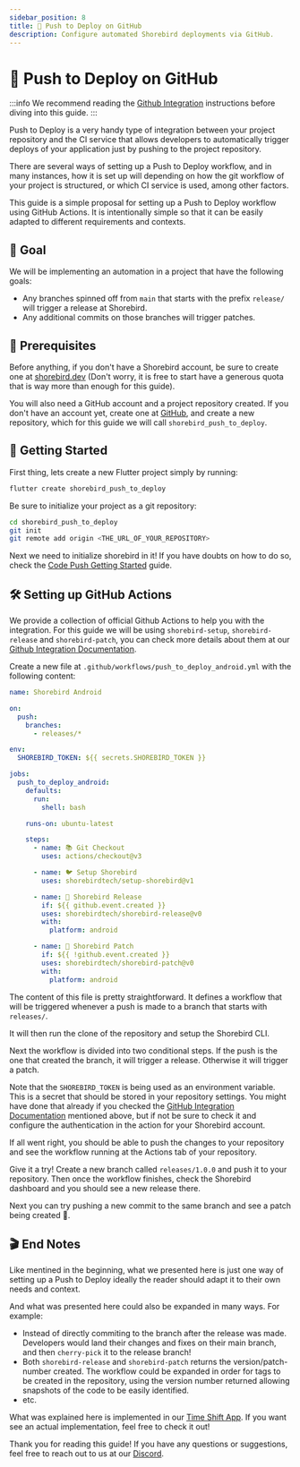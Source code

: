 ```yaml
---
sidebar_position: 8
title: 🫸 Push to Deploy on GitHub
description: Configure automated Shorebird deployments via GitHub.
---
```


# 🫸 Push to Deploy on GitHub

:::info
We recommend reading the [Github Integration](/ci/github) instructions before diving into this guide.
:::

Push to Deploy is a very handy type of integration between your project repository and the CI
service that allows developers to automatically trigger deploys of your application just by
pushing to the project repository.

There are several ways of setting up a Push to Deploy workflow, and in many instances, how it is
set up will depending on how the git workflow of your project is structured, or which CI service
is used, among other factors.

This guide is a simple proposal for setting up a Push to Deploy workflow using GitHub Actions. It
is intentionally simple so that it can be easily adapted to different requirements and contexts.

## 🥅 Goal

We will be implementing an automation in a project that have the following goals:

- Any branches spinned off from `main` that starts with the prefix `release/` will trigger a
  release at Shorebird.
- Any additional commits on those branches will trigger patches.

## 📝 Prerequisites

Before anything, if you don't have a Shorebird account, be sure to create one at
[shorebird.dev](https://shorebird.dev) (Don't worry, it is free to start have a generous quota
that is way more than enough for this guide).

You will also need a GitHub account and a project repository created. If you don't have an account
yet, create one at [GitHub](https://github.com), and create a new repository, which for this guide
we will call `shorebird_push_to_deploy`.

## 🚀 Getting Started

First thing, lets create a new Flutter project simply by running:

```bash
flutter create shorebird_push_to_deploy
```

Be sure to initialize your project as a git repository:

```bash
cd shorebird_push_to_deploy
git init
git remote add origin <THE_URL_OF_YOUR_REPOSITORY>
```

Next we need to initialize shorebird in it! If you have doubts on how to do so, check the
[Code Push Getting Started](/code-push/initialize) guide.

## 🛠️ Setting up GitHub Actions

We provide a collection of official Github Actions to help you with the integration. For this guide
we will be using `shorebird-setup`, `shorebird-release` and `shorebird-patch`, you can check more
details about them at our [Github Integration Documentation](ci/github).

Create a new file at `.github/workflows/push_to_deploy_android.yml` with the following content:

```yaml
name: Shorebird Android

on:
  push:
    branches:
      - releases/*

env:
  SHOREBIRD_TOKEN: ${{ secrets.SHOREBIRD_TOKEN }}

jobs:
  push_to_deploy_android:
    defaults:
      run:
        shell: bash

    runs-on: ubuntu-latest

    steps:
      - name: 📚 Git Checkout
        uses: actions/checkout@v3

      - name: 🐦 Setup Shorebird
        uses: shorebirdtech/setup-shorebird@v1

      - name: 🚀 Shorebird Release
        if: ${{ github.event.created }}
        uses: shorebirdtech/shorebird-release@v0
        with:
          platform: android

      - name: 🚀 Shorebird Patch
        if: ${{ !github.event.created }}
        uses: shorebirdtech/shorebird-patch@v0
        with:
          platform: android
```

The content of this file is pretty straightforward. It defines a workflow that will be triggered
whenever a push is made to a branch that starts with `releases/`.

It will then run the clone of the repository and setup the Shorebird CLI.

Next the workflow is divided into two conditional steps. If the push is the one that created the
branch, it will trigger a release. Otherwise it will trigger a patch.

Note that the `SHOREBIRD_TOKEN` is being used as an environment variable. This is a secret that
should be stored in your repository settings. You might have done that already if you checked the
[GitHub Integration Documentation](/ci/github) mentioned above, but if not be sure to check it
and configure the authentication in the action for your Shorebird account.

If all went right, you should be able to push the changes to your repository and see the workflow
running at the Actions tab of your repository.

Give it a try! Create a new branch called `releases/1.0.0` and push it to your repository. Then
once the workflow finishes, check the Shorebird dashboard and you should see a new release there.

Next you can try pushing a new commit to the same branch and see a patch being created 🎉.

## 🎬 End Notes

Like mentined in the beginning, what we presented here is just one way of setting up a Push to Deploy
ideally the reader should adapt it to their own needs and context.

And what was presented here could also be expanded in many ways. For example:

- Instead of directly commiting to the branch after the release was made. Developers would land their
  changes and fixes on their main branch, and then `cherry-pick` it to the release branch!
- Both `shorebird-release` and `shorebird-patch` returns the version/patch-number created. The workflow
  could be expanded in order for tags to be created in the repository, using the version number returned
  allowing snapshots of the code to be easily identified.
- etc.

What was explained here is implemented in our [Time Shift App](https://github.com/shorebirdtech/time_shift).
If you want see an actual implementation, feel free to check it out!

Thank you for reading this guide! If you have any questions or suggestions, feel free to reach out
to us at our [Discord](https://discord.gg/shorebird).
